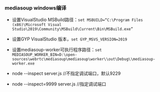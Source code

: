 ### mediasoup windows编译
- 设置VisualStudio MSBuild路径：`set MSBUILD=“C:\Program Files (x86)\Microsoft Visual Studio\2019\Community\MSBuild\Current\Bin\MSBuild.exe”`

- 设置GYP VisualStudio 版本，`set GYP_MSVS_VERSION=2019`

- 设置mediasoup-worker可执行程序路径：`set MEDIASOUP_WORKER_BIN=D:\open-sources\webrtc\mediasoup\mediasoup\worker\\out\Debug\\mediasoup-worker.exe`

- node --inspect server.js //不指定调试端口，默认9229
- node --inspect=9999 server.js //指定调试端口